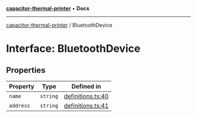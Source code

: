 [**capacitor-thermal-printer**](../README.md) • **Docs**

***

[capacitor-thermal-printer](../README.md) / BluetoothDevice

# Interface: BluetoothDevice

## Properties

| Property | Type | Defined in |
| ------ | ------ | ------ |
| `name` | `string` | [definitions.ts:40](https://github.com/Malik12tree/capacitor-thermal-printer/blob/13f24ad9c51afbc330a0f5ba3a6781455547e5a3/src/definitions.ts#L40) |
| `address` | `string` | [definitions.ts:41](https://github.com/Malik12tree/capacitor-thermal-printer/blob/13f24ad9c51afbc330a0f5ba3a6781455547e5a3/src/definitions.ts#L41) |
